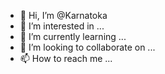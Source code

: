 - 👋 Hi, I’m @Karnatoka
- 👀 I’m interested in ...
- 🌱 I’m currently learning ...
- 💞️ I’m looking to collaborate on ...
- 📫 How to reach me ...

<!---
Karnatoka/Karnatoka is a ✨ special ✨ repository because its `README.md` (this file) appears on your GitHub profile.
You can click the Preview link to take a look at your changes.
--->
